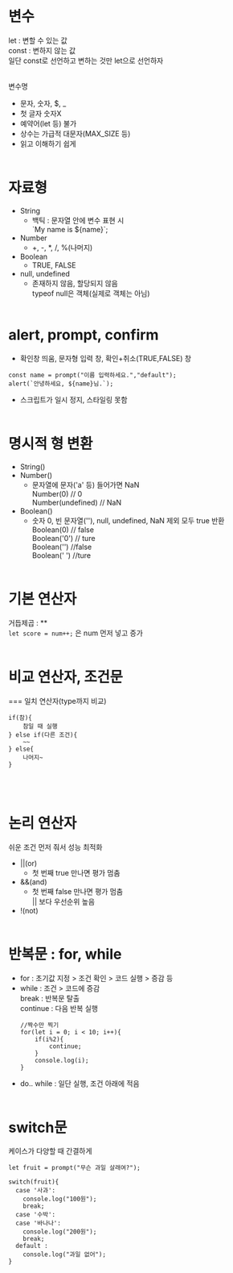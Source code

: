 # 변수

let : 변할 수 있는 값<br>
const : 변하지 않는 값<br>
일단 const로 선언하고 변하는 것만 let으로 선언하자
<br><br>

변수명

- 문자, 숫자, $, \_
- 첫 글자 숫자X
- 예약어(let 등) 불가
- 상수는 가급적 대문자(MAX_SIZE 등)
- 읽고 이해하기 쉽게
  <br><br>

# 자료형

- String
  - 백틱 : 문자열 안에 변수 표현 시<br> \`My name is ${name}`;
- Number
  - +, -, \*, /, %(나머지)
- Boolean
  - TRUE, FALSE
- null, undefined
  - 존재하지 않음, 할당되지 않음<br>typeof null은 객체(실제로 객체는 아님)
    <br><br>

# alert, prompt, confirm

- 확인창 띄움, 문자형 입력 창, 확인+취소(TRUE,FALSE) 창

```
const name = prompt("이름 입력하세요.","default");
alert(`안녕하세요, ${name}님.`);
```

- 스크립트가 일시 정지, 스타일링 못함
  <br><br>

# 명시적 형 변환

- String()
- Number()
  - 문자열에 문자('a' 등) 들어가면 NaN<br>
    Number(0) // 0<br>
    Number(undefined) // NaN
- Boolean()
  - 숫자 0, 빈 문자열(''), null, undefined, NaN 제외 모두 true 반환<br>
    Boolean(0) // false<br>
    Boolean('0') // ture<br>
    Boolean('') //false<br>
    Boolean(' ') //ture
    <br><br>

# 기본 연산자

거듭제곱 : \*\*<br>
`let score = num++;` 은 num 먼저 넣고 증가
<br><br>

# 비교 연산자, 조건문

=== 일치 연산자(type까지 비교)

```
if(참){
    참일 때 실행
} else if(다른 조건){
    ~~
} else{
    나머지~
}
```

<br><br>

# 논리 연산자

쉬운 조건 먼저 줘서 성능 최적화

- ||(or)
  - 첫 번째 true 만나면 평가 멈춤
- &&(and)
  - 첫 번째 false 만나면 평가 멈춤<br>
    || 보다 우선순위 높음
- !(not)
  <br><br>

# 반복문 : for, while

- for : 초기값 지정 > 조건 확인 > 코드 실행 > 증감 등
- while : 조건 > 코드에 증감<br>
  break : 반복문 탈출<br>
  continue : 다음 반복 실행
  ```
  //짝수만 찍기
  for(let i = 0; i < 10; i++){
      if(i%2){
          continue;
      }
      console.log(i);
  }
  ```
- do.. while : 일단 실행, 조건 아래에 적음
  <br><br>

# switch문

케이스가 다양할 때 간결하게

```
let fruit = prompt("무슨 과일 살래여?");

switch(fruit){
  case '사과':
    console.log("100원");
    break;
  case '수박':
  case '바나나':
    console.log("200원");
    break;
  default :
    console.log("과일 없어");
}
```
